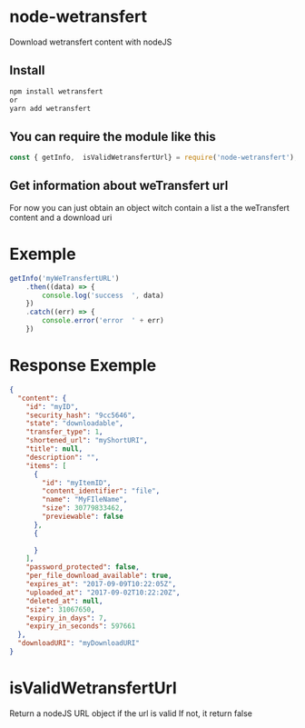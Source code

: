 # node-wetransfert
Download wetransfert content with nodeJS

## Install
``` javascript 
npm install wetransfert
or
yarn add wetransfert
```

## You can require the module like this

``` javascript 
const { getInfo,  isValidWetransfertUrl} = require('node-wetransfert');
```  

## Get information about weTransfert url


For now you can just obtain an object witch contain a list a the weTransfert content and a download uri

# Exemple

``` javascript 
getInfo('myWeTransfertURL')
    .then((data) => {
        console.log('success  ', data)
    })
    .catch((err) => {
        console.error('error  ' + err)
    })

```

# Response Exemple

``` json
{
  "content": {
    "id": "myID",
    "security_hash": "9cc5646",
    "state": "downloadable",
    "transfer_type": 1,
    "shortened_url": "myShortURI",
    "title": null,
    "description": "",
    "items": [
      {
        "id": "myItemID",
        "content_identifier": "file",
        "name": "MyFIleName",
        "size": 30779833462,
        "previewable": false
      },
      {
        
      }
    ],
    "password_protected": false,
    "per_file_download_available": true,
    "expires_at": "2017-09-09T10:22:05Z",
    "uploaded_at": "2017-09-02T10:22:20Z",
    "deleted_at": null,
    "size": 31067650,
    "expiry_in_days": 7,
    "expiry_in_seconds": 597661
  },
  "downloadURI": "myDownloadURI"
}
```

# isValidWetransfertUrl

Return a nodeJS URL object if the url is valid
If not, it return false